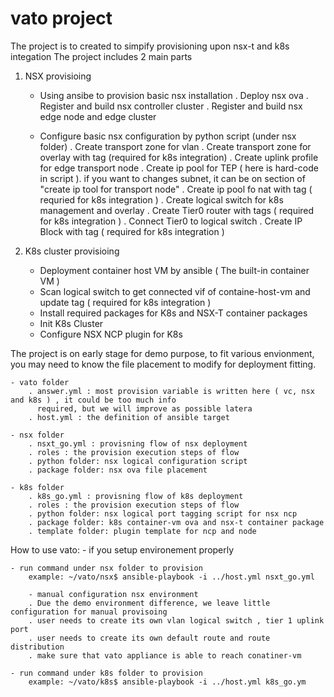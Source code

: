 # vato project 
The project is to created to simpify provisioning upon nsx-t and k8s integation
The project includes 2 main parts 

1) NSX provisioing 
	- Using ansibe to provision basic nsx installation 
		. Deploy nsx ova
		. Register and build nsx controller cluster 
		. Register and build nsx edge node and edge cluster 
		
	- Configure basic nsx configuration by python script (under nsx folder)
		. Create transport zone for vlan
		. Create transport zone for overlay with tag (required for k8s integration) 
		. Create uplink profile for edge transport node 
		. Create ip pool for TEP ( here is hard-code in script ). if you want to changes subnet, 
		  it can be on section of "create ip tool for transport node"
		. Create ip pool fo nat with tag ( requried for k8s integration ) 
		. Create logical switch for k8s management and overlay
		. Create Tier0 router with tags ( required for k8s integration ) 
		. Connect Tier0 to logical switch 
		. Create IP Block with tag ( required for k8s integration ) 

2) K8s cluster provisioing 
	- Deployment container host VM by ansible ( The built-in container VM )  
	- Scan logical switch to get connected vif of containe-host-vm and update tag ( required for k8s integration )
	- Install required packages for K8s and NSX-T container packages  
	- Init K8s Cluster 
	- Configure NSX NCP plugin for K8s 

The project is on early stage for demo purpose, to fit various envionment, you may need to know the file placement to modify for deployment fitting. 

	- vato folder 
		. answer.yml : most provision variable is written here ( vc, nsx and k8s ) , it could be too much info 
		  required, but we will improve as possible latera
		. host.yml : the definition of ansible target 

	- nsx folder
		. nsxt_go.yml : provisning flow of nsx deployment 
		. roles : the provision execution steps of flow 
		. python folder: nsx logical configuration script 
		. package folder: nsx ova file placement 

	- k8s folder
		. k8s_go.yml : provisning flow of k8s deployment
		. roles : the provision execution steps of flow
		. python folder: nsx logical port tagging script for nsx ncp 
		. package folder: k8s container-vm ova and nsx-t container package
		. template folder: plugin template for ncp and node 

How to use vato:
	- if you setup environement properly 
	
	- run command under nsx folder to provision 
		example: ~/vato/nsx$ ansible-playbook -i ../host.yml nsxt_go.yml
		
        - manual configuration nsx environment
		. Due the demo environment difference, we leave little configuration for manual provisoing
		. user needs to create its own vlan logical switch , tier 1 uplink port 
		. user needs to create its own default route and route distribution 
		. make sure that vato appliance is able to reach conatiner-vm  
		
	- run command under k8s folder to provision 
		example: ~/vato/k8s$ ansible-playbook -i ../host.yml k8s_go.ym
